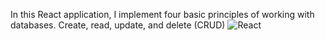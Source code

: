 In this React application, I implement four basic principles of working with databases. Create, read, update, and delete (CRUD)
![React](https://user-images.githubusercontent.com/61971665/207435313-a0dcf3b5-52d8-4fdb-b539-d809d3155b47.png)
